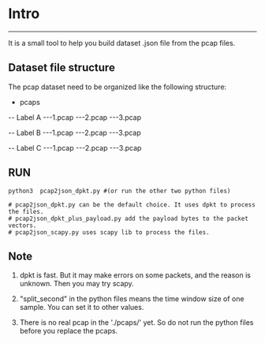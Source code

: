 # Intro
--------
It is a small tool to help you build dataset .json file from the pcap files.

## Dataset file structure

The pcap dataset need to be organized like the following structure:

- pcaps

-- Label A
  ---1.pcap
  ---2.pcap
  ---3.pcap

-- Label B
  ---1.pcap
  ---2.pcap
  ---3.pcap

-- Label C
  ---1.pcap
  ---2.pcap
  ---3.pcap


## RUN

```
python3  pcap2json_dpkt.py #(or run the other two python files)

# pcap2json_dpkt.py can be the default choice. It uses dpkt to process the files.
# pcap2json_dpkt_plus_payload.py add the payload bytes to the packet vectors. 
# pcap2json_scapy.py uses scapy lib to process the files. 
```

## Note

1. dpkt is fast. But it may make errors on some packets, and the reason is unknown. Then you may try scapy.

2. "split_second" in the python files means the time window size of one sample. You can set it to other values.

3. There is no real pcap in the './pcaps/' yet. So do not run the python files before you replace the pcaps.


